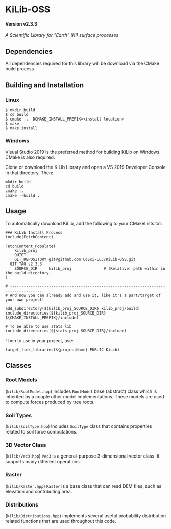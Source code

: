 # KiLib-OSS 
#### Version v2.3.3
*A Scientific Library for "Earth" (Ki) surface processes*

## Dependencies
All dependencies required for this library will be download via the CMake build process

## Building and Installation

### Linux
```
$ mkdir build
$ cd build 
$ cmake .. -DCMAKE_INSTALL_PREFIX=<install location>
$ make
$ make install
```

### Windows
Visual Studio 2019 is the preferred method for building KiLib on Windows. CMake is also required.

Clone or download the KiLib Library and open a VS 2019 Developer Console in that directory. Then:
```
mkdir build
cd build
cmake ..
cmake --build .
```

## Usage
To automatically download KiLib, add the following to your CMakeLists.txt:
```
### KiLib Install Process
include(FetchContent)

FetchContent_Populate(
	kilib_proj
	QUIET
	GIT_REPOSITORY git@github.com:CoSci-LLC/KiLib-OSS.git
  GIT_TAG v2.3.3
	SOURCE_DIR     kilib_proj              # (Relative) path within in the build directory.
)

# ------------------------------------------------------------------------------------
# And now you can already add and use it, like it's a part/target of your own project!

add_subdirectory(${kilib_proj_SOURCE_DIR} kilib_proj/build)
include_directories(${kilib_proj_SOURCE_DIR} ${CMAKE_INSTALL_PREFIX}/include)

# To be able to use stats lib
include_directories(${stats_proj_SOURCE_DIR}/include)
```

Then to use in your project, use:
```
target_link_libraries(${projectName} PUBLIC KiLib)
```

## Classes

### Root Models
(`kilib/RootModel.hpp`) Includes `RootModel` base (abstract) class which is inherited by a couple other model implementations. These models are used to compute forces produced by tree roots.

### Soil Types
(`kilib/SoilType.hpp`) Includes `SoilType` class that contains properties related to soil force computations.

### 3D Vector Class
(`kilib/Vec3.hpp`) `Vec3` is a general-purpose 3-dimensional vector class. It supports many different operations.

### Raster
(`kilib/Raster.hpp`) `Raster` is a base class that can read DEM files, such as elevation and contributing area.

### Distributions
(`kilib/Distributions.hpp`) implements several useful probability distribution related functions that are used throughout this code.
